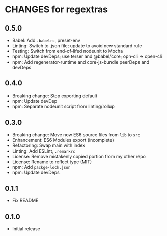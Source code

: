 # CHANGES for regextras

## 0.5.0

- Babel: Add `.babelrc`, preset-env
- Linting: Switch to .json file; update to avoid new standard rule
- Testing: Switch from end-of-lifed nodeunit to Mocha
- npm: Update devDeps; use terser and @babel/core; opn-cli -> open-cli
- npm: Add regenerator-runtime and core-js-bundle peerDeps and devDeps

## 0.4.0

- Breaking change: Stop exporting default
- npm: Update devDep
- npm: Separate nodeunit script from linting/rollup

## 0.3.0

- Breaking change: Move now ES6 source files from `lib` to `src`
- Enhancement: ES6 Modules export (incomplete)
- Refactoring: Swap main with index
- Linting: Add ESLint, `.remarkrc`
- License: Remove mistakenly copied portion from my other repo
- License: Rename to reflect type (MIT)
- npm: Add `packge-lock.json`
- npm: Update devDeps

## 0.1.1

- Fix README

## 0.1.0

- Initial release
